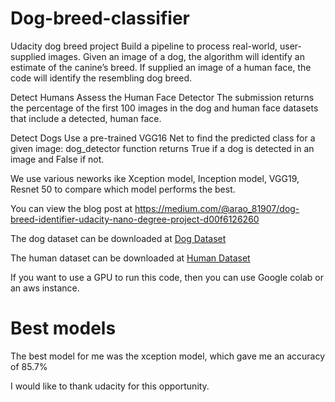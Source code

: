 # Dog-breed-classifier

Udacity dog breed project
Build a pipeline to process real-world, user-supplied images.
Given an image of a dog, the algorithm will identify an estimate of the canine’s breed. If supplied an image of a human face, the code will identify the resembling dog breed.

Detect Humans
Assess the Human Face Detector The submission returns the percentage of the first 100 images in the dog and human face datasets that include a detected, human face.

Detect Dogs
Use a pre-trained VGG16 Net to find the predicted class for a given image: dog_detector function returns True if a dog is detected in an image and False if not.

We use various neworks ike Xception model, Inception model, VGG19, Resnet 50 to compare which model performs the best.

You can view the blog post at https://medium.com/@arao_81907/dog-breed-identifier-udacity-nano-degree-project-d00f6126260


The dog dataset can be downloaded at 
[Dog Dataset](https://s3-us-west-1.amazonaws.com/udacity-aind/dog-project/dogImages.zip "Dog Data")


The human dataset can be downloaded at 
[Human Dataset](https://s3-us-west-1.amazonaws.com/udacity-aind/dog-project/lfw.zip "Human Data")

If you want to use a GPU to run this code, then you can use Google colab or an aws instance.

# Best models
The best model for me was the xception model, which gave me an accuracy of 85.7%



I would like to thank udacity for this opportunity.
